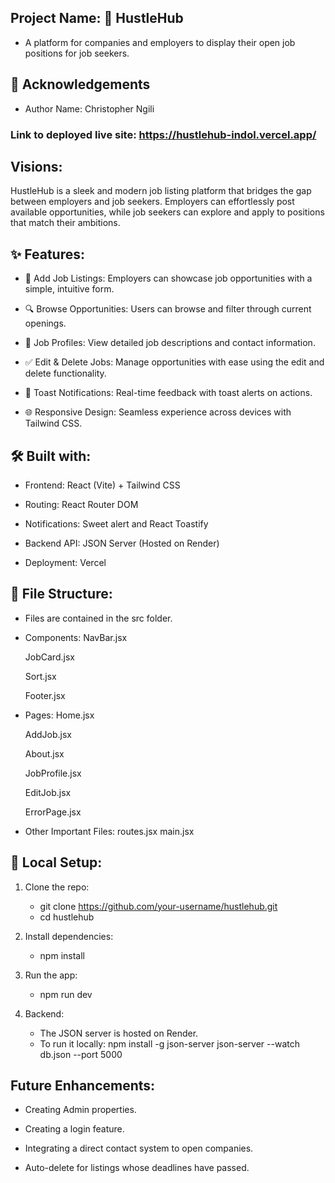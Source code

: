 ## Project Name: 🚀 HustleHub
* A platform for companies and employers to display their open job positions for job seekers.


## 🙌 Acknowledgements 
* Author Name: Christopher Ngili

### Link to deployed live site: https://hustlehub-indol.vercel.app/

## Visions:

 HustleHub is a sleek and modern job listing platform that bridges the gap between employers and job seekers. Employers can effortlessly post available opportunities, while job seekers can explore and apply to positions that match their ambitions.

 ## ✨ Features:

 * 🏢 Add Job Listings: Employers can showcase job opportunities with a simple, intuitive form.

* 🔍 Browse Opportunities: Users can browse and filter through current openings.

* 📝 Job Profiles: View detailed job descriptions and contact information.

* ✅ Edit & Delete Jobs: Manage opportunities with ease using the edit and delete functionality.

* 💬 Toast Notifications: Real-time feedback with toast alerts on actions.

* 🌐 Responsive Design: Seamless experience across devices with Tailwind CSS.

## 🛠 Built with:
* Frontend: React (Vite) + Tailwind CSS

* Routing: React Router DOM

* Notifications: Sweet alert and React Toastify

* Backend API: JSON Server (Hosted on Render)

* Deployment: Vercel

## 📁 File Structure:
* Files are contained in the src folder.

* Components:
    NavBar.jsx

    JobCard.jsx

    Sort.jsx

    Footer.jsx

* Pages:
    Home.jsx

    AddJob.jsx

    About.jsx

    JobProfile.jsx

    EditJob.jsx

    ErrorPage.jsx

* Other Important Files:
    routes.jsx
    main.jsx

## 🚧 Local Setup:

1. Clone the repo:
    * git clone https://github.com/your-username/hustlehub.git
    * cd hustlehub

2. Install dependencies:
    * npm install

3. Run the app:
    * npm run dev

4. Backend:
    * The JSON server is hosted on Render.
    * To run it locally:
        npm install -g json-server
        json-server --watch db.json --port 5000

## Future Enhancements:

* Creating Admin properties.

* Creating a login feature.

* Integrating a direct contact system to open companies.

* Auto-delete for listings whose deadlines have passed.
